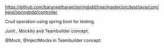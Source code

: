 

https://github.com/baraneetharan/springbdd/tree/master/src/test/java/com/kgisl/springbdd/controller


Crud operation using spring boot  for testing.

Junit , Mockito and Teambuilder concept.

@Mock, @InjectMocks in Teambuilder concept.

